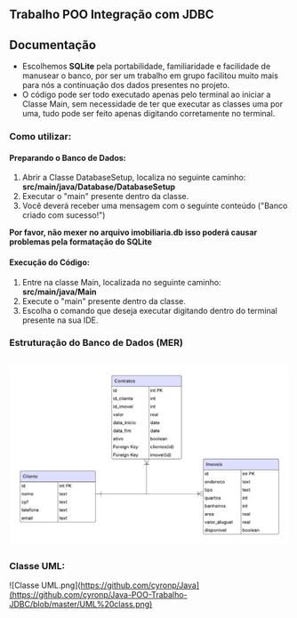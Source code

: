 Trabalho POO Integração com JDBC
---
## Documentação
 - Escolhemos **SQLite** pela portabilidade, familiaridade e facilidade de manusear o banco, por ser um trabalho em grupo facilitou muito mais para nós a continuação dos dados presentes no projeto.
 - O código pode ser todo executado apenas pelo terminal ao iniciar a Classe Main, sem necessidade de ter que executar as classes uma por uma, tudo pode ser feito apenas digitando corretamente no terminal.
### Como utilizar:
#### Preparando o Banco de Dados:
1. Abrir a Classe DatabaseSetup, localiza no seguinte caminho: **src/main/java/Database/DatabaseSetup**
2. Executar o "main" presente dentro da classe.
3. Você deverá receber uma mensagem com o seguinte conteúdo ("Banco criado com sucesso!")<br/>

**Por favor, não mexer no arquivo imobiliaria.db isso poderá causar problemas pela formatação do SQLite**


#### Execução do Código:
1. Entre na classe Main, localizada no seguinte caminho: **src/main/java/Main**
2. Execute o "main" presente dentro da classe.
3. Escolha o comando que deseja executar digitando dentro do terminal presente na sua IDE. 
### Estruturação do Banco de Dados (MER)
![MER Imobiliaria.png](https://github.com/cyronp/Java-POO-Trabalho-JDBC/blob/master/MER%20Imobiliaria.png)
---

### Classe UML:

![Classe UML.png](https://github.com/cyronp/Java](https://github.com/cyronp/Java-POO-Trabalho-JDBC/blob/master/UML%20class.png)

